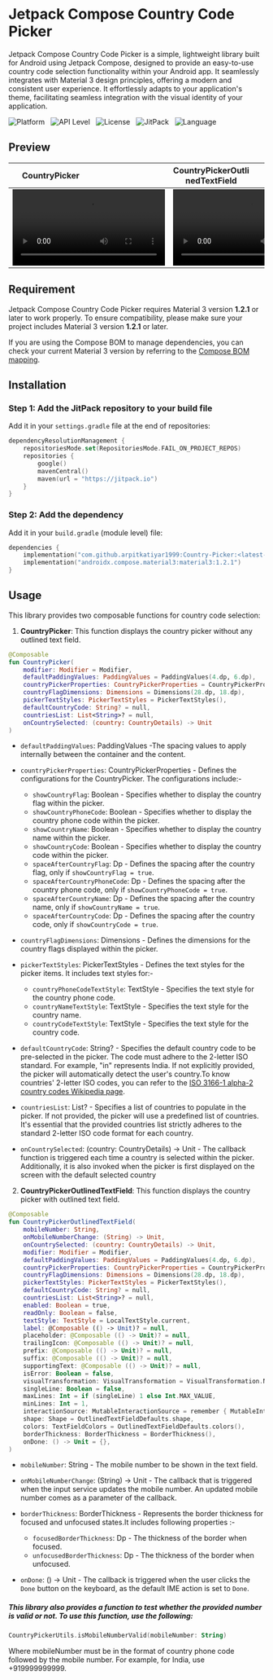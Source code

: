 # Jetpack Compose Country Code Picker

Jetpack Compose Country Code Picker is a simple, lightweight library built for Android using Jetpack
Compose, designed to provide an easy-to-use country code selection functionality within your Android
app. It seamlessly integrates with Material 3 design principles, offering a modern and consistent
user experience. It effortlessly adapts to your application's theme, facilitating seamless
integration with the visual identity of your application.

![Platform](https://img.shields.io/badge/Platform-Android-crimson) &nbsp;
![API Level](https://img.shields.io/badge/API-21%2B-yellow) &nbsp;
![License](https://img.shields.io/badge/License-Apache%202-blue) &nbsp;
![JitPack](https://img.shields.io/badge/JitPack-1.0.2-mediumseagreen) &nbsp;
![Language](https://img.shields.io/badge/Language-Kotlin-orange)

## Preview


|  <div style="width:50%;">CountryPicker</div>                                                                          | <div style="width:50%;">CountryPickerOutlinedTextField</div>   |
|:---------------------------------------------------------------------------------------------------------------------:|:------------------------------:|
| <video src="https://github.com/arpitkatiyar1999/Country-Picker/assets/60139160/6ae5d601-f53e-480b-a00d-74aa8095860b"> | <video src="https://github.com/arpitkatiyar1999/Country-Picker/assets/60139160/97f3186f-f86c-49fc-a73c-b38562a43eb1">        |                                                                                            |

## Requirement


Jetpack Compose Country Code Picker requires Material 3 version **1.2.1** or later to work properly.
To
ensure compatibility, please make sure your project includes Material 3 version **1.2.1** or later.

If you are using the Compose BOM to manage dependencies, you can check your current Material
3 version by referring to
the [Compose BOM mapping](https://developer.android.com/develop/ui/compose/bom/bom-mapping).

## Installation

### Step 1: Add the JitPack repository to your build file

Add it in your `settings.gradle` file at the end of repositories:

```kotlin
dependencyResolutionManagement {
    repositoriesMode.set(RepositoriesMode.FAIL_ON_PROJECT_REPOS)
    repositories {
        google()
        mavenCentral()
        maven(url = "https://jitpack.io")
    }
}
```

### Step 2: Add the dependency

Add it in your `build.gradle` (module level) file:

```kotlin
dependencies {
    implementation("com.github.arpitkatiyar1999:Country-Picker:<latest-version>")
    implementation("androidx.compose.material3:material3:1.2.1")
}
```

## Usage

This library provides two composable functions for country code selection:

1. **CountryPicker**: This function displays the country picker without any outlined text field.

```kotlin
@Composable
fun CountryPicker(
    modifier: Modifier = Modifier,
    defaultPaddingValues: PaddingValues = PaddingValues(4.dp, 6.dp),
    countryPickerProperties: CountryPickerProperties = CountryPickerProperties(),
    countryFlagDimensions: Dimensions = Dimensions(28.dp, 18.dp),
    pickerTextStyles: PickerTextStyles = PickerTextStyles(),
    defaultCountryCode: String? = null,
    countriesList: List<String>? = null,
    onCountrySelected: (country: CountryDetails) -> Unit
)
```

- `defaultPaddingValues`: PaddingValues -The spacing values to apply internally between the
  container and the content.


- `countryPickerProperties`: CountryPickerProperties - Defines the configurations for the
  CountryPicker. The configurations include:-

    - `showCountryFlag`: Boolean - Specifies whether to display the country flag within the picker.
    - `showCountryPhoneCode`: Boolean - Specifies whether to display the country phone code within
      the picker.
    - `showCountryName`: Boolean - Specifies whether to display the country name within the picker.
    - `showCountryCode`: Boolean - Specifies whether to display the country code within the picker.
    - `spaceAfterCountryFlag`: Dp - Defines the spacing after the country flag,
      only if `showCountryFlag = true`.
    - `spaceAfterCountryPhoneCode`: Dp - Defines the spacing after the country phone code,
      only if `showCountryPhoneCode = true`.
    - `spaceAfterCountryName`: Dp - Defines the spacing after the country name,
      only if `showCountryName = true`.
    - `spaceAfterCountryCode`: Dp - Defines the spacing after the country code,
      only if `showCountryCode = true`.


- `countryFlagDimensions`: Dimensions - Defines the dimensions for the country flags displayed
  within the picker.


- `pickerTextStyles`: PickerTextStyles - Defines the text styles for the picker items. It includes
  text styles for:-

    - `countryPhoneCodeTextStyle`: TextStyle - Specifies the text style for the country phone code.
    - `countryNameTextStyle`: TextStyle - Specifies the text style for the country name.
    - `countryCodeTextStyle`: TextStyle - Specifies the text style for the country code.


- `defaultCountryCode`: String? - Specifies the default country code to be pre-selected in the
  picker. The code must adhere to the 2-letter ISO standard. For example, "in" represents India. If
  not explicitly provided, the picker will automatically detect the user's country.To know
  countries' 2-letter ISO codes, you can refer to
  the [ISO 3166-1 alpha-2 country codes Wikipedia page](https://en.wikipedia.org/wiki/ISO_3166-1_alpha-2).


- `countriesList`: List<String>? - Specifies a list of countries to populate in the picker. If not
  provided, the picker will use a predefined list of countries. It's essential that the provided
  countries list strictly adheres to the standard 2-letter ISO code format for each country.


- `onCountrySelected`: (country: CountryDetails) -> Unit - The callback function is triggered each
  time a country is selected within the picker. Additionally, it is also invoked when the picker is
  first displayed on the screen with the default selected country

2. **CountryPickerOutlinedTextField**: This function displays the country picker with outlined text
   field.

```kotlin
@Composable
fun CountryPickerOutlinedTextField(
    mobileNumber: String,
    onMobileNumberChange: (String) -> Unit,
    onCountrySelected: (country: CountryDetails) -> Unit,
    modifier: Modifier = Modifier,
    defaultPaddingValues: PaddingValues = PaddingValues(4.dp, 6.dp),
    countryPickerProperties: CountryPickerProperties = CountryPickerProperties(),
    countryFlagDimensions: Dimensions = Dimensions(28.dp, 18.dp),
    pickerTextStyles: PickerTextStyles = PickerTextStyles(),
    defaultCountryCode: String? = null,
    countriesList: List<String>? = null,
    enabled: Boolean = true,
    readOnly: Boolean = false,
    textStyle: TextStyle = LocalTextStyle.current,
    label: @Composable (() -> Unit)? = null,
    placeholder: @Composable (() -> Unit)? = null,
    trailingIcon: @Composable (() -> Unit)? = null,
    prefix: @Composable (() -> Unit)? = null,
    suffix: @Composable (() -> Unit)? = null,
    supportingText: @Composable (() -> Unit)? = null,
    isError: Boolean = false,
    visualTransformation: VisualTransformation = VisualTransformation.None,
    singleLine: Boolean = false,
    maxLines: Int = if (singleLine) 1 else Int.MAX_VALUE,
    minLines: Int = 1,
    interactionSource: MutableInteractionSource = remember { MutableInteractionSource() },
    shape: Shape = OutlinedTextFieldDefaults.shape,
    colors: TextFieldColors = OutlinedTextFieldDefaults.colors(),
    borderThickness: BorderThickness = BorderThickness(),
    onDone: () -> Unit = {},
)
```

- `mobileNumber`: String - The mobile number to be shown in the text field.


- `onMobileNumberChange`: (String) -> Unit - The callback that is triggered when the input service
  updates the mobile number. An updated mobile number comes as a parameter of the callback.


- `borderThickness`: BorderThickness - Represents the border thickness for focused and unfocused
  states.It includes following properties :-

    - `focusedBorderThickness`: Dp - The thickness of the border when focused.
    - `unfocusedBorderThickness`: Dp - The thickness of the border when unfocused.


- `onDone`: () -> Unit - The callback is triggered when the user clicks the `Done` button on the
  keyboard, as the default IME action is set to `Done`.

##### This library also provides a function to test whether the provided number is valid or not. To use this function, use the following:

```kotlin
CountryPickerUtils.isMobileNumberValid(mobileNumber: String)
```

Where mobileNumber must be in the format of country phone code followed by the mobile number. For
example, for India, use +919999999999.









